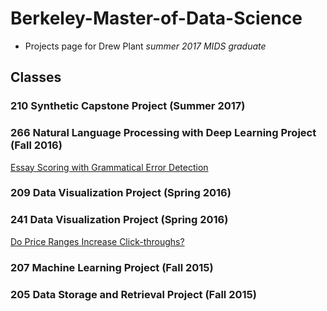 # Berkeley-Master-of-Data-Science
 * Projects page for Drew Plant <i>summer 2017 MIDS graduate</i>

## Classes

### 210 Synthetic Capstone Project (Summer 2017)
[]()

### 266 Natural Language Processing with Deep Learning Project (Fall 2016)
[Essay Scoring with Grammatical Error Detection]()

### 209 Data Visualization Project (Spring 2016)
[]()

### 241 Data Visualization Project (Spring 2016)
[Do Price Ranges Increase Click-throughs?](https://arxiv.org/abs/1610.05562)

### 207 Machine Learning Project (Fall 2015)
[]()

### 205 Data Storage and Retrieval Project (Fall 2015)
[]()
